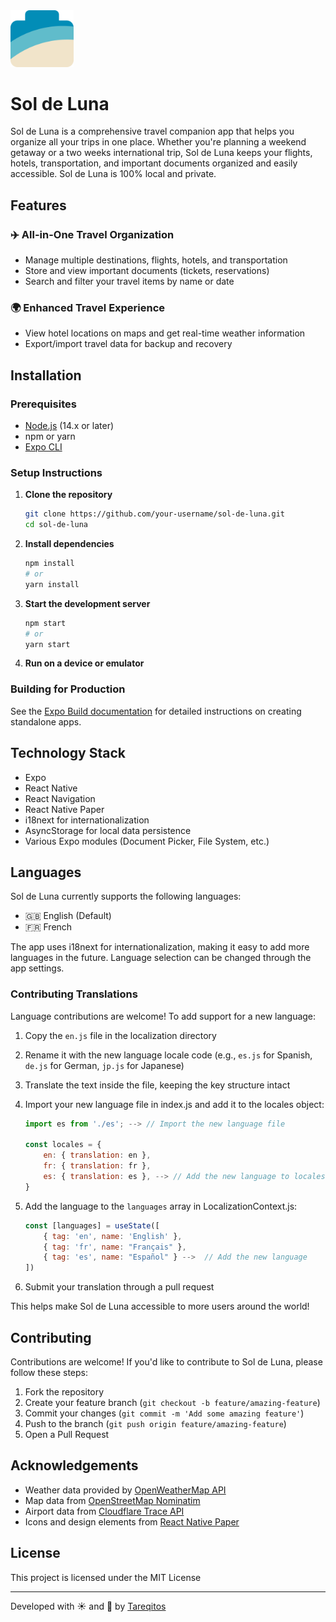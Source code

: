 <div align="left">

<img src="assets/icon-online.png" width="20%">

# Sol de Luna

</div>

Sol de Luna is a comprehensive travel companion app that helps you organize all your trips in one place. Whether you're planning a weekend getaway or a two weeks international trip, Sol de Luna keeps your flights, hotels, transportation, and important documents organized and easily accessible. Sol de Luna is 100% local and private.

## Features

### ✈️ All-in-One Travel Organization

- Manage multiple destinations, flights, hotels, and transportation
- Store and view important documents (tickets, reservations)
- Search and filter your travel items by name or date

### 🌍 Enhanced Travel Experience

- View hotel locations on maps and get real-time weather information
- Export/import travel data for backup and recovery

## Installation

### Prerequisites

- [Node.js](https://nodejs.org/) (14.x or later)
- npm or yarn
- [Expo CLI](https://docs.expo.dev/get-started/installation/)

### Setup Instructions

1. **Clone the repository**

   ```bash
   git clone https://github.com/your-username/sol-de-luna.git
   cd sol-de-luna
   ```

2. **Install dependencies**

   ```bash
   npm install
   # or
   yarn install
   ```

3. **Start the development server**

   ```bash
   npm start
   # or
   yarn start
   ```

4. **Run on a device or emulator**

### Building for Production

See the [Expo Build documentation](https://docs.expo.dev/distribution/building-standalone-apps/) for detailed instructions on creating standalone apps.

## Technology Stack

- Expo
- React Native
- React Navigation
- React Native Paper
- i18next for internationalization
- AsyncStorage for local data persistence
- Various Expo modules (Document Picker, File System, etc.)

## Languages

Sol de Luna currently supports the following languages:

- 🇬🇧 English (Default)
- 🇫🇷 French

The app uses i18next for internationalization, making it easy to add more languages in the future. Language selection can be changed through the app settings.

### Contributing Translations

Language contributions are welcome! To add support for a new language:

1. Copy the `en.js` file in the localization directory
2. Rename it with the new language locale code (e.g., `es.js` for Spanish, `de.js` for German, `jp.js` for Japanese)
3. Translate the text inside the file, keeping the key structure intact
4. Import your new language file in index.js and add it to the locales object:

   ```javascript
   import es from './es'; --> // Import the new language file

   const locales = {
       en: { translation: en },
       fr: { translation: fr },
       es: { translation: es }, --> // Add the new language to locales
   }
   ```

5. Add the language to the `languages` array in LocalizationContext.js:
   ```javascript
   const [languages] = useState([
       { tag: 'en', name: 'English' },
       { tag: 'fr', name: "Français" },
       { tag: 'es', name: "Español" } -->  // Add the new language
   ])
   ```
6. Submit your translation through a pull request

This helps make Sol de Luna accessible to more users around the world!

## Contributing

Contributions are welcome! If you'd like to contribute to Sol de Luna, please follow these steps:

1. Fork the repository
2. Create your feature branch (`git checkout -b feature/amazing-feature`)
3. Commit your changes (`git commit -m 'Add some amazing feature'`)
4. Push to the branch (`git push origin feature/amazing-feature`)
5. Open a Pull Request

## Acknowledgements

- Weather data provided by [OpenWeatherMap API](https://openweathermap.org/)
- Map data from [OpenStreetMap Nominatim](https://nominatim.openstreetmap.org/ui/search.html)
- Airport data from [Cloudflare Trace API](https://github.com/fawazahmed0/cloudflare-trace-api)
- Icons and design elements from [React Native Paper](https://callstack.github.io/react-native-paper/)

## License

This project is licensed under the MIT License

---

Developed with ☀️ and 🌙 by [Tareqitos](https://github.com/tareqitos)
